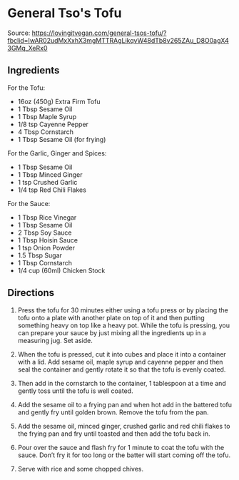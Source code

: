 # General Tso's Tofu
Source: https://lovingitvegan.com/general-tsos-tofu/?fbclid=IwAR02udMxXxhX3mgMTTRAgLikqvW48dTb8v265ZAu_D8O0agX43GMq_XeRx0

## Ingredients
For the Tofu:
* 16oz (450g) Extra Firm Tofu
* 1 Tbsp Sesame Oil
* 1 Tbsp Maple Syrup
* 1/8 tsp Cayenne Pepper
* 4 Tbsp Cornstarch
* 1 Tbsp Sesame Oil (for frying)

For the Garlic, Ginger and Spices:
* 1 Tbsp Sesame Oil
* 1 Tbsp Minced Ginger
* 1 tsp Crushed Garlic
* 1/4 tsp Red Chili Flakes

For the Sauce:
* 1 Tbsp Rice Vinegar
* 1 Tbsp Sesame Oil
* 2 Tbsp Soy Sauce
* 1 Tbsp Hoisin Sauce
* 1 tsp Onion Powder
* 1.5 Tbsp Sugar
* 1 Tbsp Cornstarch
* 1/4 cup (60ml) Chicken Stock

## Directions
1. Press the tofu for 30 minutes either using a tofu press or by placing the tofu onto a plate with another plate on top of it and then putting something heavy on top like a heavy pot. While the tofu is pressing, you can prepare your sauce by just mixing all the ingredients up in a measuring jug. Set aside.

2. When the tofu is pressed, cut it into cubes and place it into a container with a lid. Add sesame oil, maple syrup and cayenne pepper and then seal the container and gently rotate it so that the tofu is evenly coated.

3. Then add in the cornstarch to the container, 1 tablespoon at a time and gently toss until the tofu is well coated.

4. Add the sesame oil to a frying pan and when hot add in the battered tofu and gently fry until golden brown. Remove the tofu from the pan.

5. Add the sesame oil, minced ginger, crushed garlic and red chili flakes to the frying pan and fry until toasted and then add the tofu back in.

6. Pour over the sauce and flash fry for 1 minute to coat the tofu with the sauce. Don’t fry it for too long or the batter will start coming off the tofu.

7. Serve with rice and some chopped chives.
